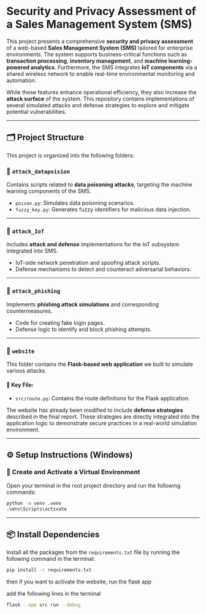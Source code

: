 # Security and Privacy Assessment of a Sales Management System (SMS)

This project presents a comprehensive **security and privacy assessment** of a web-based **Sales Management System (SMS)** tailored for enterprise environments. The system supports business-critical functions such as **transaction processing**, **inventory management**, and **machine learning-powered analytics**. Furthermore, the SMS integrates **IoT components** via a shared wireless network to enable real-time environmental monitoring and automation.

While these features enhance operational efficiency, they also increase the **attack surface** of the system. This repository contains implementations of several simulated attacks and defense strategies to explore and mitigate potential vulnerabilities.

---

## 🗂 Project Structure

This project is organized into the following folders:

### 📁 `attack_datapoision`
Contains scripts related to **data poisoning attacks**, targeting the machine learning components of the SMS.

- `poison.py`: Simulates data poisoning scenarios.
- `fuzzy_key.py`: Generates fuzzy identifiers for malicious data injection.

---

### 📁 `attack_IoT`
Includes **attack and defense** implementations for the IoT subsystem integrated into SMS.

- IoT-side network penetration and spoofing attack scripts.
- Defense mechanisms to detect and counteract adversarial behaviors.

---

### 📁 `attack_phishing`
Implements **phishing attack simulations** and corresponding countermeasures.

- Code for creating fake login pages.
- Defense logic to identify and block phishing attempts.

---


### 📁 `website`
This folder contains the **Flask-based web application** we built to simulate various attacks.

#### 🔌 Key File:
- `src/route.py`: Contains the route definitions for the Flask application.

The website has already been modified to include **defense strategies** described in the final report. These strategies are directly integrated into the application logic to demonstrate secure practices in a real-world simulation environment.

---

## ⚙️ Setup Instructions (Windows)

### 🔧 Create and Activate a Virtual Environment

Open your terminal in the root project directory and run the following commands:

```bash
python -m venv .venv
.venv\Scripts\activate
```

---

## 📦 Install Dependencies

Install all the packages from the `requirements.txt` file by running the following command in the terminal:

```bash
pip install -r requirements.txt
```




then if you want to activate the website, run the flask app

add the following lines in the terminal
```bash
flask --app src run --debug
```
